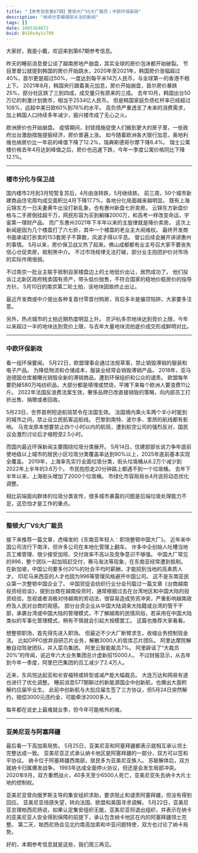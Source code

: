 ```yaml
---
title: "【参考信息第67期】整顿大厂VS大厂裁员；中欧环保新政"
description: "继续分享编辑部关注的新闻"
tags: []
date: 1685364872
bvid: BV1Rs4y1v799
---
```

大家好，我是小戴，欢迎来到第67期参考信息。

昨天的睡前消息督公谈了越南房地产崩盘，其实全球的房价泡沫都开始破裂。
节目里督公就提到韩国的房价开始跳水，2020年至2021年，韩国房价涨幅超过40%，首尔更是超过50%，一度达到每平米14万人民币，与全球第一的香港不相上下。
2021年8月，韩国央行跟着美元加息，房价开始崩盘，首尔房价暴跌25%，部分社区跌了三到四成，成交量只有原来的三成。
去年10月，韩国出台50万亿的刺激计划救市，相当于2534亿人民币。
但是韩国家庭负债杠杆率已经超过108%，远超中美日欧60%到76%的水平。
高负债严重透支了未来的消费需求，加上韩国人口持续多年减少，振兴楼市成了无心之火。

欧洲房价也开始崩盘。
疫情期间，封锁措施促使人们搬到更大的房子里，一些政府出台激励措施提振经济，房价普遍上涨。
如今随着欧洲各大银行加息，奥地利维也纳房价比一年前的峰值下降了12.2%，瑞典斯德哥尔摩下降6.4%。
瑞士公寓楼价格去年4月达到峰值之后，房价也迅速下跌，今年一季度公寓价格同比下降12.1%。

---

### 楼市分化与保卫战

国内楼市2月到3月短暂复苏后，4月由涨转跌，5月继续跌。
前三周，50个城市新建商品住宅周均成交面积比4月下降17.7%，各地分化局面越来越明显。
既有上海云锦东方一日夫妻黄牛出没打新乱象，也有惠州新盘七折卖房。
云锦东方新盘价格与二手房倒挂超千万，网民形容为买到躺赚2000万，和高考一样改变命运，宇宙第一理财产品。
而广东惠州2021年下半年以来的主旋律就是降价卖房。
这次上新闻是因为几个楼盘打了六七折，其中一个楼盘的老业主大闹维权。
最终开发商书面承诺打折卖的153套房子不算数，风波才得以平息。
督公后续会展开讲讲惠州的事情。
5月以来，房价保卫战又热了起来。佛山成都都有业主号召大家不要丧失信心仓促卖房，抵制黑中介。
不过市场规律无法打破，部分业主抱团护价对市场的实际作用很弱。

不过南京一批业主联手抵制自家楼盘边上的土地低价出让，居然成功了。
他们投诉江北新区政府贱卖国有资产，带头低价抛售，不符合国家的稳地价稳房价的指导方针。
5月10日的南京第二轮土拍，该地块因故终止出让。

最近开发商或中介提出各种复首付零首付购房，背后多半是骗贷陷阱，大家要多注意。

另外，热点城市的土拍近期热度明显上升。
京沪杭多宗地块达到竞价上限，今年以来超过一半的地块达到竞价上限，与去年大量地块流拍底价成交形成鲜明对比。

---

### 中欧环保新政

看一组环保要闻。
5月22日，欧盟理事会通过法规草案，禁止销毁滞销的服装和电子产品。
为降低物流和仓储成本，服装业经常会销毁滞销产品。
2018年，亚马逊德国仓库被曝光销毁全新的滞销商品，遭到环保组织和公众的谴责。
欧盟每年要扔掉580万吨纺织品，大部分都是填埋或焚烧，平摊下来每个欧洲人要浪费11公斤。
2022年法国反浪费法案生效，奢侈品牌已改直接销毁的策略，向内部员工打折出售、捐赠或者回收。

5月23日，世界首例短途航班禁令在法国生效。
法国境内乘火车两个半小时能到的城市之间，禁止设立民航客运航线。
巴黎到南特、波尔多、里昂的航线都有影响。
马克龙原本想要禁止四个小时以内的航班，遭到航空公司的强烈反对，国民议会激烈讨论后才缩短至2.5小时。

而国内最近环保新闻主要围绕垃圾分类展开。
5月14日，住建部部长说力争年底前使地级以上城市的居民小区垃圾分类覆盖率达到90%以上，2025年底前基本实现全覆盖。
2019年，上海率先实行全面垃圾分类，街头垃圾桶从6.2万个减少到2022年上半年的3.6万个。
市民抱怨走20分钟路上都遇不到一个垃圾桶。
去年下半年以来，上海街头增加了2000个垃圾桶。
市绿化市容局局长4月说将动态优化调整。

相比前端面向群体的垃圾分类宣传，很多城市暴露的问题是后端垃圾处理能力不足，这恐怕才是工作的重点。

---

### 整顿大厂VS大厂裁员

接下来推荐一篇文章，虎嗅发的《东南亚年轻人：职场整顿中国大厂》。
近年来中国公司流行下南洋，但许多公司在本地化管理上翻车。
许多中企创始人吐槽当地员工难管理、很少接受加班、交付效率不高以及竞争意识不够强。
中国大厂常见的996，整个团队一起加班赶交付，赛马淘汰等现象，在东南亚经常遭到抵制。
在新加坡，中国公司要多付20%的社会平均时薪酬，才能招到当地的高素质人才。
印尼马来西亚的人才也因为996等管理风格避开中国公司。
这不是东南亚民众第一次整顿中国企业了。
中国贸促会纺织行业分会刊载过一篇文章《台商越南投资经验谈》，提到台商在越南投资时，通常根据过去在台湾地区和中国大陆的投资经验，忽视或者消极对待越南的劳动法，很容易造成劳资冲突，严重影响越南政府及人民对台商的观感。
部分台资企业从中国大陆调来大陆籍或台湾的管干干部，承袭台湾或中国大陆的管理模式，不了解越南的民情风俗，若采用在中国大陆类似的军事化管理模式，稍有不慎就会引起大规模罢工。
这篇也推荐大家看看。

想整顿职场，首先得先进入职场。
但最近不少大厂断臂求生，收缩业务控制现金流。
比如OPPO放弃自研芯片业务，解散3000人的哲库芯片团队。
阿里达摩院解散自动驾驶团队，并入菜鸟集团。
阿里云智能裁员7%。
阿里辟谣了“大裁员20%”的传闻，说近年六大业务集团总计虚新招15000人。
不过财报显示，从去年到今年一季度，阿里巴巴集团的员工减少了2.4万人。

近来，东风悦达起亚和长安福特或转型或减产能大幅裁员。
大连万达和网易有道也进行了优化调整。
睡前消息577期聊过的新能源国企中创新航，也爆出大面积解约应届毕业生。
此前中创新航与大批应届生签了三方协议，但5月24日突然解约，赔偿3000元违约金，可能牵涉2000多人。

每年都在说史上最难就业季，但今年可能格外的难。

---

### 亚美尼亚与阿塞拜疆

最后看一下高加索局势。
5月25日，亚美尼亚和阿塞拜疆都表示就相互承认领土完整达成一致。
亚美尼亚正式承认纳卡地区是阿塞拜疆的一部分，双方可以签和平协议。
纳卡位于阿塞拜疆西南部，居民多为亚美尼亚族人。
苏联解体后，双方就纳卡归属爆发战争。
1993年达成全面停火协议，但还是会发生局部冲突。
2020年9月，双方重燃战火，40多天至少6500人死亡，亚美尼亚失去纳卡大片土地的控制权。

亚美尼亚曾向俄罗斯主导的集安组织求助，要求阻止和谴责阿塞拜疆，但没有得到回应。
亚美尼亚倍感失望，转向法国、欧盟和美国寻求调解。
5月22日，亚美尼亚总理帕西尼扬说，如果认定集安组织无能，亚美尼亚将退出组织，并表示在纳卡的亚美尼亚人安全得到保障的前提下，承认包含纳卡地区在内的阿塞拜疆领土完整。
第二天，帕西尼扬会见北约南高加索和中亚问题特使，双方也讨论了纳卡局势。

好的，本期参考信息就是这些，我们周三再见。

